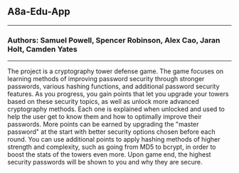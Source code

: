 ## A8a-Edu-App
---
### Authors: Samuel Powell, Spencer Robinson, Alex Cao, Jaran Holt, Camden Yates
---
The project is a cryptography tower defense game. The game focuses on learning
methods of improving password security through stronger passwords, various hashing
functions, and additional password security features. As you progress, you gain points that let
you upgrade your towers based on these security topics, as well as unlock more advanced
cryptography methods. Each one is explained when unlocked and used to help the user get to
know them and how to optimally improve their passwords. More points can be earned by
upgrading the "master password" at the start with better security options chosen before each
round. You can use additional points to apply hashing methods of higher strength and
complexity, such as going from MD5 to bcrypt, in order to boost the stats of the towers even
more. Upon game end, the highest security passwords will be shown to you and why they are
secure.
